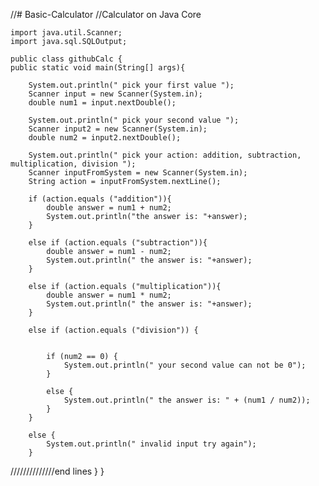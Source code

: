 //# Basic-Calculator
//Calculator on Java Core

    import java.util.Scanner;
    import java.sql.SQLOutput;

    public class githubCalc {
    public static void main(String[] args){

        System.out.println(" pick your first value ");
        Scanner input = new Scanner(System.in);
        double num1 = input.nextDouble();

        System.out.println(" pick your second value ");
        Scanner input2 = new Scanner(System.in);
        double num2 = input2.nextDouble();

        System.out.println(" pick your action: addition, subtraction, multiplication, division ");
        Scanner inputFromSystem = new Scanner(System.in);
        String action = inputFromSystem.nextLine();

        if (action.equals ("addition")){
            double answer = num1 + num2;
            System.out.println("the answer is: "+answer);
        }

        else if (action.equals ("subtraction")){
            double answer = num1 - num2;
            System.out.println(" the answer is: "+answer);
        }

        else if (action.equals ("multiplication")){
            double answer = num1 * num2;
            System.out.println(" the answer is: "+answer);
        }

        else if (action.equals ("division")) {


            if (num2 == 0) {
                System.out.println(" your second value can not be 0");
            }

            else {
                System.out.println(" the answer is: " + (num1 / num2));
            }
        }

        else {
            System.out.println(" invalid input try again");
        }
        
//////////////end lines
    }
}
